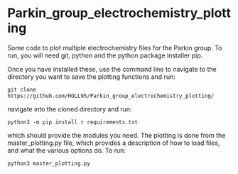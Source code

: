 # Parkin_group_electrochemistry_plotting
Some code to plot multiple electrochemistry files for the Parkin group. To run, you will need git, python and the python package installer pip. 

Once you have installed these, use the command line to navigate to the directory you want to save the plotting functions and run:
```
git clone https://github.com/HOLL95/Parkin_group_electrochemistry_plotting/
```
navigate into the cloned directory and run:

```
python3 -m pip install r requirements.txt
```
which should provide the modules you need. The plotting is done from the master_plotting.py file, which provides a description of how to load files, and what the various options do. To run:
```
python3 master_plotting.py
```


